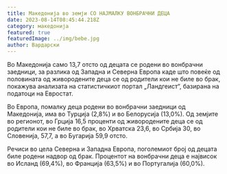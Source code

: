 ```yaml
---
title: Македонија во земји СО НАЈМАЛКУ ВОНБРАЧНИ ДЕЦА
date: 2023-08-14T08:45:44.218Z
category: македонија
featured: true
featuredImage: ../img/bebe.jpg
author: Вардарски
---
```

<!--StartFragment-->

Во Македонија само 13,7 отсто од децата се родени во вонбрачни заедници, за разлика од Западна и Северна Европа каде што повеќе од половината од живородените деца се од родители кои не биле во брак, покажува анализата на статистичкиот портал „Ландгеист“, базирана на податоци на Евростат.

Во Европа, помалку деца родени во вонбрачни заедници од  Македонија, има во Турција (2,8%) и во Белорусија (13,0%). Од земјите во регионот, во Грција 16,5 проценти од живородените деца се од родители кои не биле во брак, во Хрватска 23,6, во Србија 30, во Словенија, 57,7, а во Бугарија 59,9 отсто.

Речиси во цела Северна и Западна Европа, поголемиот број од децата биле родени надвор од брак. Процентот на вонбрачни деца е највисок во Исланд (69,4%), во Франција (63,5%) и во Португалија (60,0%).

<!--EndFragment-->
